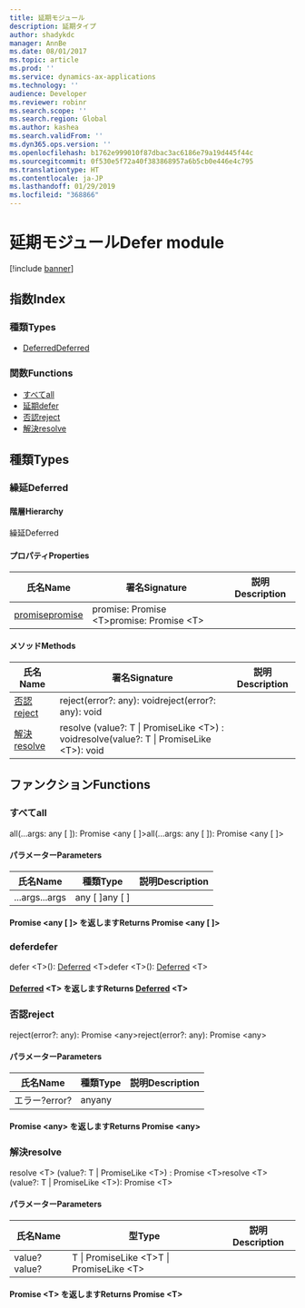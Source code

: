 ```yaml
---
title: 延期モジュール
description: 延期タイプ
author: shadykdc
manager: AnnBe
ms.date: 08/01/2017
ms.topic: article
ms.prod: ''
ms.service: dynamics-ax-applications
ms.technology: ''
audience: Developer
ms.reviewer: robinr
ms.search.scope: ''
ms.search.region: Global
ms.author: kashea
ms.search.validFrom: ''
ms.dyn365.ops.version: ''
ms.openlocfilehash: b1762e999010f87dbac3ac6186e79a19d445f44c
ms.sourcegitcommit: 0f530e5f72a40f383868957a6b5cb0e446e4c795
ms.translationtype: HT
ms.contentlocale: ja-JP
ms.lasthandoff: 01/29/2019
ms.locfileid: "368866"
---
```

# <a name="defer-module"></a><span data-ttu-id="bf0ee-103">延期モジュール</span><span class="sxs-lookup"><span data-stu-id="bf0ee-103">Defer module</span></span>

[!include [banner](../../../../includes/banner.md)]

## <a name="index"></a><span data-ttu-id="bf0ee-104">指数</span><span class="sxs-lookup"><span data-stu-id="bf0ee-104">Index</span></span>

### <a name="types"></a><span data-ttu-id="bf0ee-105">種類</span><span class="sxs-lookup"><span data-stu-id="bf0ee-105">Types</span></span>

* [<span data-ttu-id="bf0ee-106">Deferred</span><span class="sxs-lookup"><span data-stu-id="bf0ee-106">Deferred</span></span>](../interfaces/defer-ideferred.md)

### <a name="functions"></a><span data-ttu-id="bf0ee-107">関数</span><span class="sxs-lookup"><span data-stu-id="bf0ee-107">Functions</span></span>

* [<span data-ttu-id="bf0ee-108">すべて</span><span class="sxs-lookup"><span data-stu-id="bf0ee-108">all</span></span>](defer.md#all)
* [<span data-ttu-id="bf0ee-109">延期</span><span class="sxs-lookup"><span data-stu-id="bf0ee-109">defer</span></span>](defer.md)
* [<span data-ttu-id="bf0ee-110">否認</span><span class="sxs-lookup"><span data-stu-id="bf0ee-110">reject</span></span>](defer.md#reject)
* [<span data-ttu-id="bf0ee-111">解決</span><span class="sxs-lookup"><span data-stu-id="bf0ee-111">resolve</span></span>](defer.md#resolve)

## <a name="types"></a><span data-ttu-id="bf0ee-112">種類</span><span class="sxs-lookup"><span data-stu-id="bf0ee-112">Types</span></span>


### <a name="deferred"></a><span data-ttu-id="bf0ee-113">繰延</span><span class="sxs-lookup"><span data-stu-id="bf0ee-113">Deferred</span></span>

#### <a name="hierarchy"></a><span data-ttu-id="bf0ee-114">階層</span><span class="sxs-lookup"><span data-stu-id="bf0ee-114">Hierarchy</span></span>

<span data-ttu-id="bf0ee-115">繰延</span><span class="sxs-lookup"><span data-stu-id="bf0ee-115">Deferred</span></span> <br>

#### <a name="properties"></a><span data-ttu-id="bf0ee-116">プロパティ</span><span class="sxs-lookup"><span data-stu-id="bf0ee-116">Properties</span></span>

| <span data-ttu-id="bf0ee-117">氏名</span><span class="sxs-lookup"><span data-stu-id="bf0ee-117">Name</span></span> | <span data-ttu-id="bf0ee-118">署名</span><span class="sxs-lookup"><span data-stu-id="bf0ee-118">Signature</span></span> | <span data-ttu-id="bf0ee-119">説明</span><span class="sxs-lookup"><span data-stu-id="bf0ee-119">Description</span></span> |
| ---- | --------- | ----------- |
| [<span data-ttu-id="bf0ee-120">promise</span><span class="sxs-lookup"><span data-stu-id="bf0ee-120">promise</span></span>](../interfaces/defer-ideferred.md#promise) |<span data-ttu-id="bf0ee-121">promise: Promise &lt;T&gt;</span><span class="sxs-lookup"><span data-stu-id="bf0ee-121">promise: Promise &lt;T&gt;</span></span> <br>|  |

#### <a name="methods"></a><span data-ttu-id="bf0ee-122">メソッド</span><span class="sxs-lookup"><span data-stu-id="bf0ee-122">Methods</span></span>

| <span data-ttu-id="bf0ee-123">氏名</span><span class="sxs-lookup"><span data-stu-id="bf0ee-123">Name</span></span> | <span data-ttu-id="bf0ee-124">署名</span><span class="sxs-lookup"><span data-stu-id="bf0ee-124">Signature</span></span> | <span data-ttu-id="bf0ee-125">説明</span><span class="sxs-lookup"><span data-stu-id="bf0ee-125">Description</span></span> |
| ---- | --------- | ----------- |
| [<span data-ttu-id="bf0ee-126">否認</span><span class="sxs-lookup"><span data-stu-id="bf0ee-126">reject</span></span>](../interfaces/defer-ideferred.md#reject) |<span data-ttu-id="bf0ee-127">reject(error?: any): void</span><span class="sxs-lookup"><span data-stu-id="bf0ee-127">reject(error?: any): void</span></span>|  |
| [<span data-ttu-id="bf0ee-128">解決</span><span class="sxs-lookup"><span data-stu-id="bf0ee-128">resolve</span></span>](../interfaces/defer-ideferred.md#resolve) |<span data-ttu-id="bf0ee-129">resolve (value?: T &#124; PromiseLike &lt;T&gt;) : void</span><span class="sxs-lookup"><span data-stu-id="bf0ee-129">resolve(value?: T &#124; PromiseLike &lt;T&gt;): void</span></span>|  |

## <a name="functions"></a><span data-ttu-id="bf0ee-130">ファンクション</span><span class="sxs-lookup"><span data-stu-id="bf0ee-130">Functions</span></span>


### <a name="all"></a><span data-ttu-id="bf0ee-131">すべて</span><span class="sxs-lookup"><span data-stu-id="bf0ee-131">all</span></span>
<span data-ttu-id="bf0ee-132">all(...args: any [ ]): Promise &lt;any [ ]&gt;</span><span class="sxs-lookup"><span data-stu-id="bf0ee-132">all(...args: any [ ]): Promise &lt;any [ ]&gt;</span></span>




#### <a name="parameters"></a><span data-ttu-id="bf0ee-133">パラメーター</span><span class="sxs-lookup"><span data-stu-id="bf0ee-133">Parameters</span></span>

| <span data-ttu-id="bf0ee-134">氏名</span><span class="sxs-lookup"><span data-stu-id="bf0ee-134">Name</span></span> | <span data-ttu-id="bf0ee-135">種類</span><span class="sxs-lookup"><span data-stu-id="bf0ee-135">Type</span></span> | <span data-ttu-id="bf0ee-136">説明</span><span class="sxs-lookup"><span data-stu-id="bf0ee-136">Description</span></span> |
| ---- | ---- | ----------- |
| <span data-ttu-id="bf0ee-137">...args</span><span class="sxs-lookup"><span data-stu-id="bf0ee-137">...args</span></span>|<span data-ttu-id="bf0ee-138">any [ ]</span><span class="sxs-lookup"><span data-stu-id="bf0ee-138">any [ ]</span></span>||

#### <a name="returns-promise-ltany--gt"></a><span data-ttu-id="bf0ee-139">Promise &lt;any [ ]&gt; を返します</span><span class="sxs-lookup"><span data-stu-id="bf0ee-139">Returns Promise &lt;any [ ]&gt;</span></span>


### <a name="defer"></a><span data-ttu-id="bf0ee-140">defer</span><span class="sxs-lookup"><span data-stu-id="bf0ee-140">defer</span></span>
<span data-ttu-id="bf0ee-141">defer &lt;T&gt;(): [Deferred](../interfaces/defer-ideferred.md) &lt;T&gt;</span><span class="sxs-lookup"><span data-stu-id="bf0ee-141">defer &lt;T&gt;(): [Deferred](../interfaces/defer-ideferred.md) &lt;T&gt;</span></span>



#### <a name="returns-deferredinterfacesdefer-ideferredmd-lttgt"></a><span data-ttu-id="bf0ee-142">[Deferred](../interfaces/defer-ideferred.md) &lt;T&gt; を返します</span><span class="sxs-lookup"><span data-stu-id="bf0ee-142">Returns [Deferred](../interfaces/defer-ideferred.md) &lt;T&gt;</span></span>


### <a name="reject"></a><span data-ttu-id="bf0ee-143">否認</span><span class="sxs-lookup"><span data-stu-id="bf0ee-143">reject</span></span>
<span data-ttu-id="bf0ee-144">reject(error?: any): Promise &lt;any&gt;</span><span class="sxs-lookup"><span data-stu-id="bf0ee-144">reject(error?: any): Promise &lt;any&gt;</span></span>




#### <a name="parameters"></a><span data-ttu-id="bf0ee-145">パラメーター</span><span class="sxs-lookup"><span data-stu-id="bf0ee-145">Parameters</span></span>

| <span data-ttu-id="bf0ee-146">氏名</span><span class="sxs-lookup"><span data-stu-id="bf0ee-146">Name</span></span> | <span data-ttu-id="bf0ee-147">種類</span><span class="sxs-lookup"><span data-stu-id="bf0ee-147">Type</span></span> | <span data-ttu-id="bf0ee-148">説明</span><span class="sxs-lookup"><span data-stu-id="bf0ee-148">Description</span></span> |
| ---- | ---- | ----------- |
| <span data-ttu-id="bf0ee-149">エラー?</span><span class="sxs-lookup"><span data-stu-id="bf0ee-149">error?</span></span>|<span data-ttu-id="bf0ee-150">any</span><span class="sxs-lookup"><span data-stu-id="bf0ee-150">any</span></span>||

#### <a name="returns-promise-ltanygt"></a><span data-ttu-id="bf0ee-151">Promise &lt;any&gt; を返します</span><span class="sxs-lookup"><span data-stu-id="bf0ee-151">Returns Promise &lt;any&gt;</span></span>


### <a name="resolve"></a><span data-ttu-id="bf0ee-152">解決</span><span class="sxs-lookup"><span data-stu-id="bf0ee-152">resolve</span></span>
<span data-ttu-id="bf0ee-153">resolve &lt;T&gt; (value?: T &#124; PromiseLike &lt;T&gt;) : Promise &lt;T&gt;</span><span class="sxs-lookup"><span data-stu-id="bf0ee-153">resolve &lt;T&gt;(value?: T &#124; PromiseLike &lt;T&gt;): Promise &lt;T&gt;</span></span>




#### <a name="parameters"></a><span data-ttu-id="bf0ee-154">パラメーター</span><span class="sxs-lookup"><span data-stu-id="bf0ee-154">Parameters</span></span>

| <span data-ttu-id="bf0ee-155">氏名</span><span class="sxs-lookup"><span data-stu-id="bf0ee-155">Name</span></span> | <span data-ttu-id="bf0ee-156">型</span><span class="sxs-lookup"><span data-stu-id="bf0ee-156">Type</span></span> | <span data-ttu-id="bf0ee-157">説明</span><span class="sxs-lookup"><span data-stu-id="bf0ee-157">Description</span></span> |
| ---- | ---- | ----------- |
| <span data-ttu-id="bf0ee-158">value?</span><span class="sxs-lookup"><span data-stu-id="bf0ee-158">value?</span></span>|<span data-ttu-id="bf0ee-159">T &#124; PromiseLike &lt;T&gt;</span><span class="sxs-lookup"><span data-stu-id="bf0ee-159">T &#124; PromiseLike &lt;T&gt;</span></span>||

#### <a name="returns-promise-lttgt"></a><span data-ttu-id="bf0ee-160">Promise &lt;T&gt; を返します</span><span class="sxs-lookup"><span data-stu-id="bf0ee-160">Returns Promise &lt;T&gt;</span></span>

